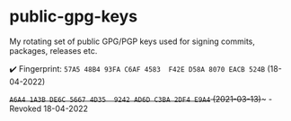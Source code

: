 # public-gpg-keys
My rotating set of public GPG/PGP keys used for signing commits, packages, releases etc.

✔️ Fingerprint: `57A5 48B4 93FA C6AF 4583  F42E D58A 8070 EACB 524B` (18-04-2022)

~~`A6A4 1A3B DE6C 5667 4D35  9242 AD6D C3BA 2DF4 E9A4` (2021-03-13)~~~ - Revoked 18-04-2022

